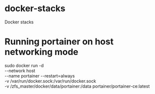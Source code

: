 # docker-stacks
Docker stacks

# Running portainer on host networking mode
sudo docker run -d \
  --network host \
  --name portainer --restart=always \
  -v /var/run/docker.sock:/var/run/docker.sock \
  -v /zfs_master/docker/data/portainer:/data portainer/portainer-ce:latest
